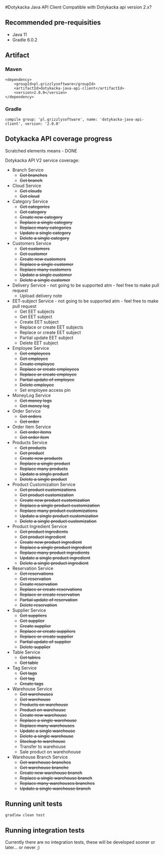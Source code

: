 #Dotykacka Java API Client
Compatible with Dotykacka api version 2.x?

## Recommended pre-requisities
* Java 11
* Gradle 6.0.2

## Artifact

### Maven
```
<dependency>
    <groupId>pl.grizzlysoftware</groupId>
    <artifactId>dotykacka-java-api-client</artifactId>
    <version>2.0.0</version>
</dependency>
```

### Gradle

```
compile group: 'pl.grizzlysoftware', name: 'dotykacka-java-api-client', version: '2.0.0'
```

## Dotykacka API coverage progress
Scratched elements means - DONE

Dotykacka API V2 service coverage:
* Branch Service
    * ~~Get branches~~
    * ~~Get branch~~
* Cloud Service
    * ~~Get clouds~~
    * ~~Get cloud~~
* Category Service
    * ~~Get categories~~
    * ~~Get category~~
    * ~~Create new category~~
    * ~~Replace a single category~~
    * ~~Replace many categories~~
    * ~~Update a single category~~
    * ~~Delete a single category~~
* Customers Service
    * ~~Get customers~~
    * ~~Get customer~~
    * ~~Create new customers~~
    * ~~Replace a single customer~~
    * ~~Replace many customers~~
    * ~~Update a single customer~~
    * ~~Delete a single customer~~
* Delivery Service - not going to be supported atm - feel free to make pull request
    * Upload delivery note 
* EET-subject Service - not going to be supported atm - feel free to make pull request
    * Get EET subjects
    * Get EET subject
    * Create EET subject
    * Replace or create EET subjects
    * Replace or create EET subject
    * Partial update EET subject
    * Delete EET subject
* Employee Service
    * ~~Get employees~~
    * ~~Get employee~~
    * ~~Create employee~~
    * ~~Replace or create employees~~
    * ~~Replace or create employee~~
    * ~~Partial update of employee~~
    * ~~Delete employee~~
    * Set employee access pin
* MoneyLog Service
    * ~~Get money logs~~
    * ~~Get money log~~
* Order Service
    * ~~Get orders~~
    * ~~Get order~~
* Order Item Service
    * ~~Get order items~~
    * ~~Get order item~~
* Products Service
    * ~~Get products~~
    * ~~Get product~~
    * ~~Create new products~~
    * ~~Replace a single product~~
    * ~~Replace many products~~
    * ~~Update a single product~~
    * ~~Delete a single product~~
* Product Customization Service
    * ~~Get product customizations~~
    * ~~Get product customization~~
    * ~~Create new product customization~~
    * ~~Replace a single product customization~~
    * ~~Replace many product customizations~~
    * ~~Update a single product customization~~
    * ~~Delete a single product customization~~
* Product Ingredient Service
    * ~~Get product ingredients~~
    * ~~Get product ingredient~~
    * ~~Create new product ingredient~~
    * ~~Replace a single product ingredient~~
    * ~~Replace many product ingredients~~
    * ~~Update a single product ingredient~~
    * ~~Delete a single product ingredient~~
* Reservation Service
    * ~~Get reservations~~
    * ~~Get reservation~~
    * ~~Create reservation~~
    * ~~Replace or create reservations~~
    * ~~Replace or create reservation~~
    * ~~Partial update of reservation~~
    * ~~Delete reservation~~ 
* Supplier Service
    * ~~Get suppliers~~
    * ~~Get supplier~~
    * ~~Create supplier~~
    * ~~Replace or create suppliers~~
    * ~~Replace or create supplier~~
    * ~~Partial update of supplier~~
    * ~~Delete supplier~~ 
* Table Service
    * ~~Get tables~~
    * ~~Get table~~
* Tag Service
    * ~~Get tags~~
    * ~~Get tag~~
    * ~~Create tags~~
* Warehouse Service
    * ~~Get warehouses~~
    * ~~Get warehouse~~
    * ~~Products on warehouse~~
    * ~~Product on warehouse~~
    * ~~Create new warehouse~~
    * ~~Replace a single warehouse~~
    * ~~Replace many warehouses~~
    * ~~Update a single warehouse~~
    * ~~Delete a single warehouse~~
    * ~~Stockup to warehouse~~
    * Transfer to warehouse
    * Sale product on warehohouse
* Warehouse Branch Service
    * ~~Get warehouse branches~~
    * ~~Get warehouse branche~~
    * ~~Create new warehouse branch~~
    * ~~Replace a single warehouse branch~~
    * ~~Replace many warehouses branches~~
    * ~~Update a single warehouse branch~~
    
## Running unit tests
```
gradlew clean test 
```
## Running integration tests
Currently there are no integration tests, these will be developed sooner or later... or never ;)
